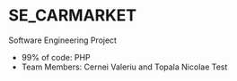 # SE_CARMARKET
Software Engineering Project
- 99% of code: PHP
- Team Members: Cernei Valeriu and Topala Nicolae
Test
 
